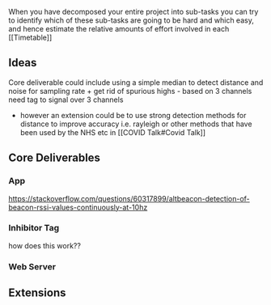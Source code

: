 
When you have decomposed your entire project into sub-tasks you can try to identify which
of these sub-tasks are going to be hard and which easy, and hence estimate the relative
amounts of effort involved in each
[[Timetable]]

## Ideas

Core deliverable could include using a simple median to  detect distance and noise for sampling rate + get rid of spurious highs - based on 3 channels
need tag to signal over 3 channels
- however an extension could be to use strong detection methods for distance to improve accuracy  i.e. rayleigh or other methods that have been used by the NHS etc in [[COVID Talk#Covid Talk]]


## Core Deliverables
### App
https://stackoverflow.com/questions/60317899/altbeacon-detection-of-beacon-rssi-values-continuously-at-10hz

### Inhibitor Tag 

how does this work??

### Web Server


## Extensions